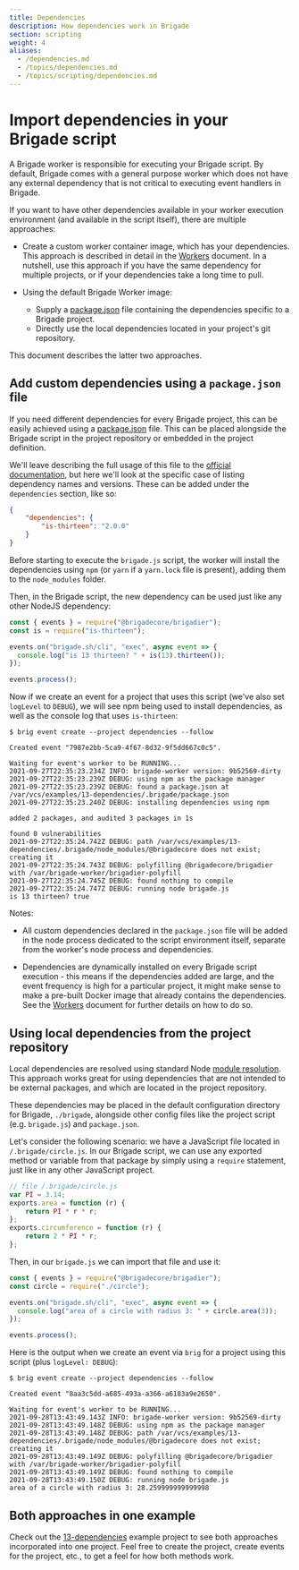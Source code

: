 ```yaml
---
title: Dependencies
description: How dependencies work in Brigade
section: scripting
weight: 4
aliases:
  - /dependencies.md
  - /topics/dependencies.md
  - /topics/scripting/dependencies.md
---
```


# Import dependencies in your Brigade script

A Brigade worker is responsible for executing your Brigade script. By default,
Brigade comes with a general purpose worker which does not have any external
dependency that is not critical to executing event handlers in Brigade.

If you want to have other dependencies available in your worker execution
environment (and available in the script itself), there are multiple
approaches:

- Create a custom worker container image, which has your dependencies. This
  approach is described in detail in the [Workers] document. In a nutshell,
  use this approach if you have the same dependency for multiple projects, or
  if your dependencies take a long time to pull.

- Using the default Brigade Worker image:
  - Supply a [package.json] file containing the dependencies specific to a
    Brigade project.
  - Directly use the local dependencies located in your project's git
    repository.

This document describes the latter two approaches.

[Workers]: /topics/scripting/workers

## Add custom dependencies using a `package.json` file

If you need different dependencies for every Brigade project, this can be
easily achieved using a [package.json] file.  This can be placed alongside the
Brigade script in the project repository or embedded in the project definition.

We'll leave describing the full usage of this file to the
[official documentation][package.json], but here we'll look at the specific
case of listing dependency names and versions. These can be added under the
`dependencies` section, like so:

```json
{
    "dependencies": {
        "is-thirteen": "2.0.0"
    }
}
```

Before starting to execute the `brigade.js` script, the worker will install the  
dependencies using `npm` (or `yarn` if a `yarn.lock` file is present), adding
them to the `node_modules` folder.

Then, in the Brigade script, the new dependency can be used just like any 
other NodeJS dependency:

```javascript
const { events } = require("@brigadecore/brigadier");
const is = require("is-thirteen");

events.on("brigade.sh/cli", "exec", async event => {
  console.log("is 13 thirteen? " + is(13).thirteen());
});

events.process();
```

Now if we create an event for a project that uses this script (we've also set
`logLevel` to `DEBUG`), we will see npm being used to install dependencies, as
well as the console log that uses `is-thirteen`:

```
$ brig event create --project dependencies --follow

Created event "7987e2bb-5ca9-4f67-8d32-9f5dd667c0c5".

Waiting for event's worker to be RUNNING...
2021-09-27T22:35:23.234Z INFO: brigade-worker version: 9b52569-dirty
2021-09-27T22:35:23.239Z DEBUG: using npm as the package manager
2021-09-27T22:35:23.239Z DEBUG: found a package.json at /var/vcs/examples/13-dependencies/.brigade/package.json
2021-09-27T22:35:23.240Z DEBUG: installing dependencies using npm

added 2 packages, and audited 3 packages in 1s

found 0 vulnerabilities
2021-09-27T22:35:24.742Z DEBUG: path /var/vcs/examples/13-dependencies/.brigade/node_modules/@brigadecore does not exist; creating it
2021-09-27T22:35:24.743Z DEBUG: polyfilling @brigadecore/brigadier with /var/brigade-worker/brigadier-polyfill
2021-09-27T22:35:24.745Z DEBUG: found nothing to compile
2021-09-27T22:35:24.747Z DEBUG: running node brigade.js
is 13 thirteen? true
```

Notes:

- All custom dependencies declared in the `package.json` file will be added in
  the node process dedicated to the script environment itself, separate from
  the worker's node process and dependencies.

- Dependencies are dynamically installed on every Brigade script execution -
  this means if the dependencies added are large, and the event frequency is
  high for a particular project, it might make sense to make a pre-built Docker
  image that already contains the dependencies. See the [Workers] document for
  further details on how to do so.

[package.json]: https://docs.npmjs.com/cli/v7/configuring-npm/package-json
[Workers]: /topics/scripting/workers

## Using local dependencies from the project repository

Local dependencies are resolved using standard Node [module resolution]. This
approach works great for using dependencies that are not intended to be
external packages, and which are located in the project repository.

These dependencies may be placed in the default configuration directory for
Brigade, `./brigade`, alongside other config files like the project script
(e.g. `brigade.js`) and `package.json`.

Let's consider the following scenario: we have a JavaScript file located in
`/.brigade/circle.js`. In our Brigade script, we can use any exported method or
variable from that package by simply using a `require` statement, just like in
any other JavaScript project.

```javascript
// file /.brigade/circle.js
var PI = 3.14;
exports.area = function (r) {
    return PI * r * r;
};
exports.circumference = function (r) {
    return 2 * PI * r;
};
```

Then, in our `brigade.js` we can import that file and use it:

```javascript
const { events } = require("@brigadecore/brigadier");
const circle = require("./circle");

events.on("brigade.sh/cli", "exec", async event => {
  console.log("area of a circle with radius 3: " + circle.area(3));
});

events.process();
```

Here is the output when we create an event via `brig` for a project using this
script (plus `logLevel: DEBUG`):

```console
$ brig event create --project dependencies --follow

Created event "8aa3c5dd-a685-493a-a366-a6183a9e2650".

Waiting for event's worker to be RUNNING...
2021-09-28T13:43:49.143Z INFO: brigade-worker version: 9b52569-dirty
2021-09-28T13:43:49.148Z DEBUG: using npm as the package manager
2021-09-28T13:43:49.148Z DEBUG: path /var/vcs/examples/13-dependencies/.brigade/node_modules/@brigadecore does not exist; creating it
2021-09-28T13:43:49.149Z DEBUG: polyfilling @brigadecore/brigadier with /var/brigade-worker/brigadier-polyfill
2021-09-28T13:43:49.149Z DEBUG: found nothing to compile
2021-09-28T13:43:49.150Z DEBUG: running node brigade.js
area of a circle with radius 3: 28.259999999999998
```

[module resolution]: https://nodejs.org/api/modules.html#modules_all_together

## Both approaches in one example

Check out the [13-dependencies] example project to see both approaches
incorporated into one project. Feel free to create the project, create events
for the project, etc., to get a feel for how both methods work.

[13-dependencies]: https://github.com/brigadecore/brigade/tree/v2/examples/13-dependencies
